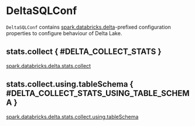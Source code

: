 # DeltaSQLConf

`DeltaSQLConf` contains [spark.databricks.delta](index.md#spark.databricks.delta)-prefixed configuration properties to configure behaviour of Delta Lake.

## stats.collect { #DELTA_COLLECT_STATS }

[spark.databricks.delta.stats.collect](index.md#stats.collect)

## stats.collect.using.tableSchema { #DELTA_COLLECT_STATS_USING_TABLE_SCHEMA }

[spark.databricks.delta.stats.collect.using.tableSchema](index.md#stats.collect.using.tableSchema)
